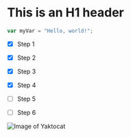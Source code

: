 # This is an H1 header

``` javascript
var myVar = "Hello, world!";
```

- [x] Step 1
- [x] Step 2
- [x] Step 3
- [x] Step 4
- [ ] Step 5
- [ ] Step 6
      

![Image of Yaktocat](https://octodex.github.com/images/yaktocat.png)


